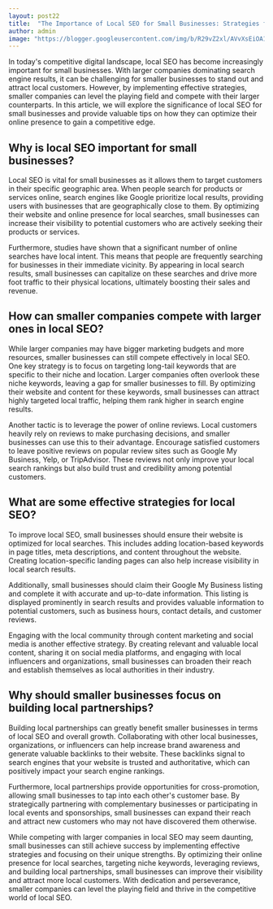 ```yaml
---
layout: post22
title:  "The Importance of Local SEO for Small Businesses: Strategies for Success"
author: admin
image: "https://blogger.googleusercontent.com/img/b/R29vZ2xl/AVvXsEiOA1rxLrY-A4GGUYbvdnXvElzBUvZ_q-ghtbYoxLcbxGKnvo2IY9N3KC3LA-uO-aAtkpn4cx32v9tO5D0t76j8akHPGxh8jZG6aU4Zc4AFyQ85jG83I6DFCNqU4ttIrNn7PDulpHGtWfzsPtmAS211CNzFo2ot9bHM8xSYs8N-3EAHrX-ECH6bk86_KO9w/s1600/download.png"
---
```





<p>In today's competitive digital landscape, local SEO has become increasingly important for small businesses. With larger companies dominating search engine results, it can be challenging for smaller businesses to stand out and attract local customers. However, by implementing effective strategies, smaller companies can level the playing field and compete with their larger counterparts. In this article, we will explore the significance of local SEO for small businesses and provide valuable tips on how they can optimize their online presence to gain a competitive edge.</p>
<h2>Why is local SEO important for small businesses?</h2>
<p>Local SEO is vital for small businesses as it allows them to target customers in their specific geographic area. When people search for products or services online, search engines like Google prioritize local results, providing users with businesses that are geographically close to them. By optimizing their website and online presence for local searches, small businesses can increase their visibility to potential customers who are actively seeking their products or services.</p>
<p>Furthermore, studies have shown that a significant number of online searches have local intent. This means that people are frequently searching for businesses in their immediate vicinity. By appearing in local search results, small businesses can capitalize on these searches and drive more foot traffic to their physical locations, ultimately boosting their sales and revenue.</p>
<h2>How can smaller companies compete with larger ones in local SEO?</h2>
<p>While larger companies may have bigger marketing budgets and more resources, smaller businesses can still compete effectively in local SEO. One key strategy is to focus on targeting long-tail keywords that are specific to their niche and location. Larger companies often overlook these niche keywords, leaving a gap for smaller businesses to fill. By optimizing their website and content for these keywords, small businesses can attract highly targeted local traffic, helping them rank higher in search engine results.</p>
<p>Another tactic is to leverage the power of online reviews. Local customers heavily rely on reviews to make purchasing decisions, and smaller businesses can use this to their advantage. Encourage satisfied customers to leave positive reviews on popular review sites such as Google My Business, Yelp, or TripAdvisor. These reviews not only improve your local search rankings but also build trust and credibility among potential customers.</p>
<h2>What are some effective strategies for local SEO?</h2>
<p>To improve local SEO, small businesses should ensure their website is optimized for local searches. This includes adding location-based keywords in page titles, meta descriptions, and content throughout the website. Creating location-specific landing pages can also help increase visibility in local search results.</p>
<p>Additionally, small businesses should claim their Google My Business listing and complete it with accurate and up-to-date information. This listing is displayed prominently in search results and provides valuable information to potential customers, such as business hours, contact details, and customer reviews.</p>
<p>Engaging with the local community through content marketing and social media is another effective strategy. By creating relevant and valuable local content, sharing it on social media platforms, and engaging with local influencers and organizations, small businesses can broaden their reach and establish themselves as local authorities in their industry.</p>
<h2>Why should smaller businesses focus on building local partnerships?</h2>
<p>Building local partnerships can greatly benefit smaller businesses in terms of local SEO and overall growth. Collaborating with other local businesses, organizations, or influencers can help increase brand awareness and generate valuable backlinks to their website. These backlinks signal to search engines that your website is trusted and authoritative, which can positively impact your search engine rankings.</p>
<p>Furthermore, local partnerships provide opportunities for cross-promotion, allowing small businesses to tap into each other's customer base. By strategically partnering with complementary businesses or participating in local events and sponsorships, small businesses can expand their reach and attract new customers who may not have discovered them otherwise.</p>
<p>While competing with larger companies in local SEO may seem daunting, small businesses can still achieve success by implementing effective strategies and focusing on their unique strengths. By optimizing their online presence for local searches, targeting niche keywords, leveraging reviews, and building local partnerships, small businesses can improve their visibility and attract more local customers. With dedication and perseverance, smaller companies can level the playing field and thrive in the competitive world of local SEO.</p>



